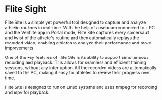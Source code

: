 # Flite Sight

Flite Site is a simple yet powerful tool designed to capture and analyze
athletic routines in real-time. With the help of a webcam connected to a PC and
the Veriflite app in Portal mode, Flite Site captures every somersault and
twist of the athlete's routine and then automatically replays the recorded
video, enabling athletes to analyze their performance and make improvements.

One of the key features of Flite Site is its ability to support simultaneous
recording and playback. This allows for seamless and efficient training
sessions, without any interruption. All the recorded videos are automatically saved
to the PC, making it easy for athletes to review their progress over time.

Flite Site is designed to run on Linux systems and uses ffmpeg for recording
and mpv for playback.

